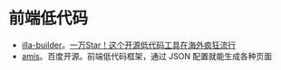 # 前端低代码

* [illa-builder](https://github.com/illacloud/illa-builder)。[一万Star！这个开源低代码工具在海外疯狂流行](https://mp.weixin.qq.com/s?__biz=MzI2NzY3NDQzMg==&mid=2247488531&idx=2&sn=1dc4469971b3fcf447670e0519eacf74&chksm=eafa623cdd8deb2a920b56fac885770d12e816bcec8785a66b0611ec7d1460fd1b006a173614&mpshare=1&scene=1&srcid=01187UBjRSrvbRuN7SqD3qaY&sharer_shareinfo=154613024f17c1ac8ead0bb8085fbef9&sharer_shareinfo_first=ece551003aacfa13d2553edef65e82d6&version=4.1.10.99312&platform=mac#rd)
* [amis](https://github.com/baidu/amis)。百度开源。前端低代码框架，通过 JSON 配置就能生成各种页面